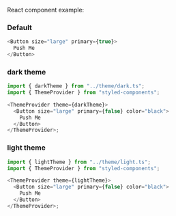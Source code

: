 React component example:

### Default

```js
<Button size="large" primary={true}>
  Push Me
</Button>
```

### dark theme

```js
import { darkTheme } from "../theme/dark.ts";
import { ThemeProvider } from "styled-components";

<ThemeProvider theme={darkTheme}>
  <Button size="large" primary={false} color="black">
    Push Me
  </Button>
</ThemeProvider>;
```

### light theme

```js
import { lightTheme } from "../theme/light.ts";
import { ThemeProvider } from "styled-components";

<ThemeProvider theme={lightTheme}>
  <Button size="large" primary={false} color="black">
    Push Me
  </Button>
</ThemeProvider>;
```
